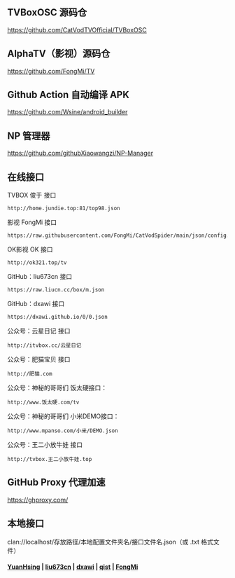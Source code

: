 ## TVBoxOSC 源码仓

https://github.com/CatVodTVOfficial/TVBoxOSC

##  AlphaTV（影视）源码仓

https://github.com/FongMi/TV

## Github Action 自动编译 APK

https://github.com/Wsine/android_builder

## NP 管理器

https://github.com/githubXiaowangzi/NP-Manager

## 在线接口

TVBOX 俊于 接口

    http://home.jundie.top:81/top98.json

影视 FongMi 接口

    https://raw.githubusercontent.com/FongMi/CatVodSpider/main/json/config.json

OK影视 OK 接口

    http://ok321.top/tv

GitHub：liu673cn 接口

    https://raw.liucn.cc/box/m.json

GitHub：dxawi 接口

    https://dxawi.github.io/0/0.json

公众号：云星日记 接口

    http://itvbox.cc/云星日记

公众号：肥猫宝贝 接口

    http://肥猫.com

公众号：神秘的哥哥们 饭太硬接口：

    http://www.饭太硬.com/tv
  
公众号：神秘的哥哥们 小米DEMO接口：

    http://www.mpanso.com/小米/DEMO.json

公众号：王二小放牛娃 接口

    http://tvbox.王二小放牛娃.top

## GitHub Proxy 代理加速

https://ghproxy.com/

## 本地接口

clan://localhost/存放路径/本地配置文件夹名/接口文件名.json（或 .txt 格式文件）

#### [YuanHsing](https://github.com/YuanHsing/freed) | [liu673cn](https://github.com/liu673cn/box) | [dxawi](https://github.com/dxawi/0) | [qist](https://github.com/qist/tvbox) | [FongMi](https://github.com/FongMi/CatVodSpider) 
